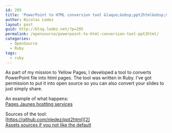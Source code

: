 ```yaml
---
id: 295
title: 'PowerPoint to HTML conversion tool &laquo;&nbsp;ppt2html&nbsp;&raquo;'
author: Nicolas Ledez
layout: post
guid: http://blog.ledez.net/?p=295
permalink: /opensource/powerpoint-to-html-conversion-tool-ppt2html/
categories:
  - OpenSource
  - Ruby
tags:
  - ruby
---
```

As part of my mission to Yellow Pages, I developed a tool to converts PowerPoint file into html pages. The tool was written in Ruby. I&rsquo;ve got permission to put it into open source so you can also convert your slides to just simply share.

An example of what happens:  
[Pages Jaunes hostting services][1]

Sources of the tool:  
[https://github.com/nledez/ppt2html][2]  
[Assets sources if you not like the default][3]

 [1]: http://hosting-service.pagesjaunes.fr/ "Pages Jaunes hosting services"
 [2]: https://github.com/nledez/ppt2html "https://github.com/nledez/ppt2html"
 [3]: https://github.com/nledez/ppt2html-assets "Assets Sources"
